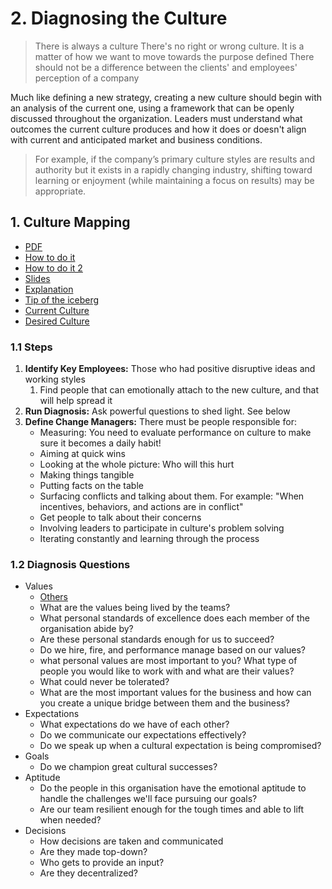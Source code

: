 # 2. Diagnosing the Culture

> There is always a culture
> There's no right or wrong culture. It is a matter of how we want to move towards the purpose defined
> There should not be a difference between the clients' and employees' perception of a company

Much like defining a new strategy, creating a new culture should begin with an analysis of the current one, using a framework that can be openly discussed throughout the organization. Leaders must understand what outcomes the current culture produces and how it does or doesn't align with current and anticipated market and business conditions.

> For example, if the company’s primary culture styles are results and authority but it exists in a rapidly changing industry, shifting toward learning or enjoyment (while maintaining a focus on results) may be appropriate.

## 1. Culture Mapping

- [PDF](http://www.xplaner.com/wp-content/uploads/2015/05/culture-map-v015-with-questions1.pdf)
- [How to do it](https://blog.strategyzer.com/posts/2016/1/11/best-practices-how-to-use-the-culture-map)
- [How to do it 2](https://blog.strategyzer.com/posts/2015/10/13/the-culture-map-a-systematic-intentional-tool-for-designing-great-company-culture)
- [Slides](https://www.slideshare.net/dgray_xplane/culture-and-change-for-intranet-managers/)
- [Explanation](http://www.xplaner.com/culturemap/)
- [Tip of the iceberg](https://image.slidesharecdn.com/cultureandchangeforintranetcongress2015-150317061637-conversion-gate01/95/culture-and-change-for-intranet-managers-48-638.jpg?cb=1427197575)
- [Current Culture](https://image.slidesharecdn.com/cultureandchangeforintranetcongress2015-150317061637-conversion-gate01/95/culture-and-change-for-intranet-managers-54-638.jpg?cb=1427197575)
- [Desired Culture](https://image.slidesharecdn.com/cultureandchangeforintranetcongress2015-150317061637-conversion-gate01/95/culture-and-change-for-intranet-managers-60-638.jpg?cb=1427197575)

### 1.1 Steps

1. **Identify Key Employees:** Those who had positive disruptive ideas and working styles
   1. Find people that can emotionally attach to the new culture, and that will help spread it
2. **Run Diagnosis:** Ask powerful questions to shed light. See below
3. **Define Change Managers:** There must be people responsible for:
   - Measuring: You need to evaluate performance on culture to make sure it becomes a daily habit!
   - Aiming at quick wins
   - Looking at the whole picture: Who will this hurt
   - Making things tangible
   - Putting facts on the table
   - Surfacing conflicts and talking about them. For example: "When incentives, behaviors, and actions are in conflict"
   - Get people to talk about their concerns
   - Involving leaders to participate in culture's problem solving
   - Iterating constantly and learning through the process

### 1.2 Diagnosis Questions

- Values
  - [Others](<[Questions](https://neilpatel-qvjnwj7eutn3.netdna-ssl.com/wp-content/uploads/2015/02/core-company-value-worksheet.png)>)
  - What are the values being lived by the teams?
  - What personal standards of excellence does each member of the organisation abide by?
  - Are these personal standards enough for us to succeed?
  - Do we hire, fire, and performance manage based on our values?
  - what personal values are most important to you? What type of people you would like to work with and what are their values?
  - What could never be tolerated?
  - What are the most important values for the business and how can you create a unique bridge between them and the business?
- Expectations
  - What expectations do we have of each other?
  - Do we communicate our expectations effectively?
  - Do we speak up when a cultural expectation is being compromised?
- Goals
  - Do we champion great cultural successes?
- Aptitude
  - Do the people in this organisation have the emotional aptitude to handle the challenges we'll face pursuing our goals?
  - Are our team resilient enough for the tough times and able to lift when needed?
- Decisions
  - How decisions are taken and communicated
  - Are they made top-down?
  - Who gets to provide an input?
  - Are they decentralized?
